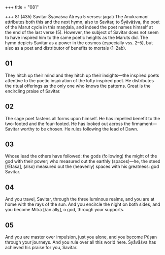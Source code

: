 +++
title = "081"

+++
81 (435)
Savitar
Śyāvāśva Ātreya
5 verses: jagatī
The Anukramaṇī attributes both this and the next hymn, also to Savitar, to Śyāvāśva,  the poet of the Marut cycle in this maṇḍala, and indeed the poet names himself at  the end of the last verse (5). However, the subject of Savitar does not seem to have  inspired him to the same poetic heights as the Maruts did. The hymn depicts Savitar  as a power in the cosmos (especially vss. 2–5), but also as a poet and distributor of  benefits to mortals (1–2ab).
## 01
They hitch up their mind and they hitch up their insights—the inspired  poets attentive to the poetic inspiration of the lofty inspired poet.
He distributes the ritual offerings as the only one who knows the
patterns. Great is the encircling praise of Savitar.
## 02
The sage poet fastens all forms upon himself. He has impelled benefit to  the two-footed and the four-footed.
He has looked out across the firmament—Savitar worthy to be chosen.  He rules following the lead of Dawn.
## 03
Whose lead the others have followed: the gods (following) the might of  the god with their power;
who measured out the earthly (spaces)—he, the steed [/Etaśa], (also)  measured out the (heavenly) spaces with his greatness: god Savitar.
## 04
And you travel, Savitar, through the three luminous realms, and you are  at home with the rays of the sun.
And you encircle the night on both sides, and you become Mitra [/an  ally], o god, through your supports.
## 05
And you are master over impulsion, just you alone, and you become  Pūṣan through your journeys.
And you rule over all this world here. Śyāvāśva has achieved his praise  for you, Savitar.